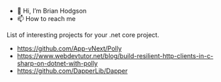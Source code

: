 - 👋 Hi, I’m Brian Hodgson
- 📫 How to reach me 

List of interesting projects for your .net core project.
- https://github.com/App-vNext/Polly
- https://www.webdevtutor.net/blog/build-resilient-http-clients-in-c-sharp-on-dotnet-with-polly
- https://github.com/DapperLib/Dapper

